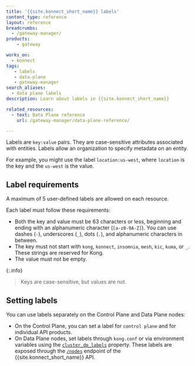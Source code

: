 ```yaml
---
title: '{{site.konnect_short_name}} labels'
content_type: reference
layout: reference
breadcrumbs: 
  - /gateway-manager/
products:
    - gateway

works_on:
  - konnect
tags: 
   - labels
   - data-plane
   - gateway-manager
search_aliases:
  - data plane labels
description: Learn about labels in {{site.konnect_short_name}}

related_resources:
  - text: Data Plane reference
    url: /gateway-manager/data-plane-reference/

---
```


Labels are `key:value` pairs. They are case-sensitive attributes associated with entities. 
Labels allow an organization to specify metadata on an entity.

For example, you might use the label `location:us-west`, where `location` is the key and the `us-west` is the value.

## Label requirements

A maximum of 5 user-defined labels are allowed on each resource. 

Each label must follow these requirements:
* Both the key and value must be 63 characters or less, beginning and ending with an alphanumeric character (`[a-z0-9A-Z]`). You can use dashes (`-`), underscores (`_`), dots (`.`), and alphanumeric characters in between.
* The key must not start with `kong`, `konnect`, `insomnia`, `mesh`, `kic`, `kuma`, or `_`. These strings are reserved for Kong.
* The value must not be empty.

{:.info}
> Keys are case-sensitive, but values are not.


## Setting labels

You can use labels separately on the Control Plane and Data Plane nodes:
* On the Control Plane, you can set a label for `control plane` and for individual API products.
* On Data Plane nodes, set labels through `kong.conf` or via environment variables using the [`cluster_dp_labels`](/gateway/configuration/#cluster-dp-labels) property. 
These labels are exposed through the [`/nodes`](/api/konnect/control-planes-config/v2/#/operations/list-dataplane-nodes/) endpoint of the {{site.konnect_short_name}} API.